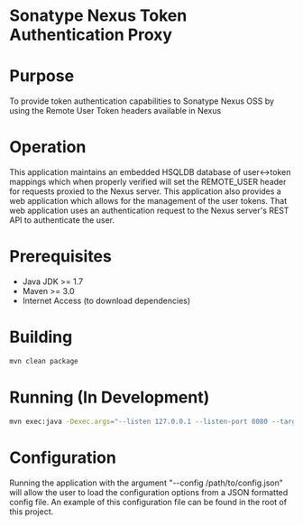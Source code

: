 Sonatype Nexus Token Authentication Proxy
=========================================

# Purpose

To provide token authentication capabilities to Sonatype Nexus OSS
by using the Remote User Token headers available in Nexus

# Operation
This application maintains an embedded HSQLDB database of user<->token mappings
which when properly verified will set the REMOTE_USER header for requests 
proxied to the Nexus server. This application also provides a web application
which allows for the management of the user tokens. That web application uses
an authentication request to the Nexus server's REST API to authenticate
the user.

# Prerequisites
* Java JDK >= 1.7
* Maven >= 3.0
* Internet Access (to download dependencies)

# Building

```bash
mvn clean package
```

# Running (In Development)

```bash
mvn exec:java -Dexec.args="--listen 127.0.0.1 --listen-port 8080 --target 127.0.0.1 --target-port 8980"
```

# Configuration

Running the application with the argument "--config /path/to/config.json" will 
allow the user to load the configuration options from a JSON formatted config
file. An example of this configuration file can be found in the root of this
project.

